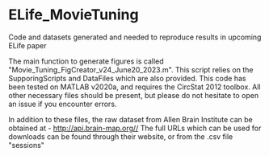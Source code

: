 # ELife_MovieTuning
Code and datasets generated and needed to reproduce results in upcoming ELife paper

The main function to generate figures is called "Movie_Tuning_FigCreator_v24_June20_2023.m". This script relies on the SupporingScripts and DataFiles which are also provided. This code has been tested on MATLAB v2020a, and requires the CircStat 2012 toolbox. All other necessary files should be present, but please do not hesitate to open an issue if you encounter errors. 

In addition to these files, the raw dataset from Allen Brain Institute can be obtained at - http://api.brain-map.org//
The full URLs which can be used for downloads can be found through their website, or from the .csv file "sessions"
